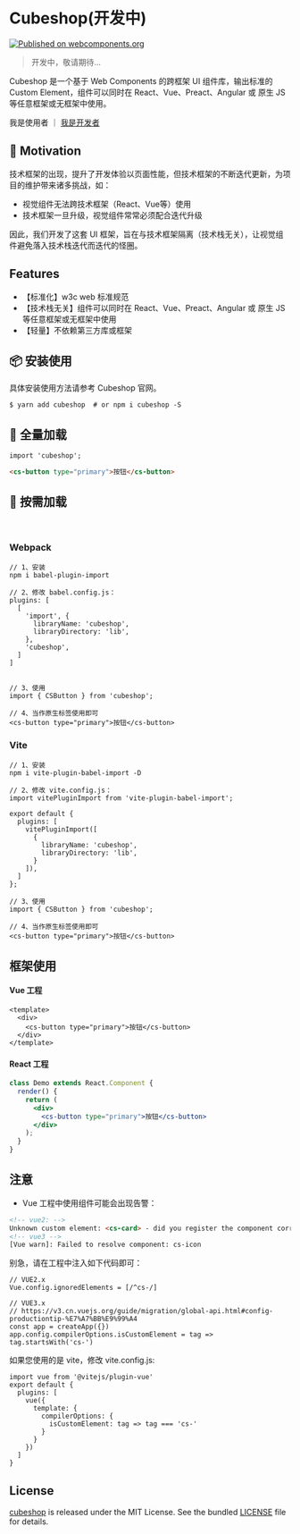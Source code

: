 # Cubeshop(开发中)

[![Published on webcomponents.org](https://img.shields.io/badge/webcomponents.org-published-blue.svg)](https://www.webcomponents.org/element/owner/my-element)

> 开发中，敬请期待...

Cubeshop 是一个基于 Web Components 的跨框架 UI 组件库，输出标准的 Custom Element，组件可以同时在 React、Vue、Preact、Angular 或 原生 JS 等任意框架或无框架中使用。

我是使用者 ｜ [我是开发者](./README-dev.md)

## 🤔 Motivation

技术框架的出现，提升了开发体验以页面性能，但技术框架的不断迭代更新，为项目的维护带来诸多挑战，如：

- 视觉组件无法跨技术框架（React、Vue等）使用
- 技术框架一旦升级，视觉组件常常必须配合迭代升级

因此，我们开发了这套 UI 框架，旨在与技术框架隔离（技术栈无关），让视觉组件避免落入技术栈迭代而迭代的怪圈。

## Features

- 【标准化】w3c web 标准规范
- 【技术栈无关】组件可以同时在 React、Vue、Preact、Angular 或 原生 JS 等任意框架或无框架中使用
- 【轻量】不依赖第三方库或框架


## 📦  安装使用

具体安装使用方法请参考 Cubeshop 官网。


```shell
$ yarn add cubeshop  # or npm i cubeshop -S
```

## 🔨 全量加载
```html
import 'cubeshop';

<cs-button type="primary">按钮</cs-button>
```

## 🔨 按需加载

<br />

### Webpack

```tsx
// 1、安装
npm i babel-plugin-import

// 2、修改 babel.config.js：
plugins: [
  [
    'import', {
      libraryName: 'cubeshop',
      libraryDirectory: 'lib',
    }, 
    'cubeshop',
  ]
]


// 3、使用
import { CSButton } from 'cubeshop';

// 4、当作原生标签使用即可
<cs-button type="primary">按钮</cs-button>
```

### Vite

```tsx
// 1、安装
npm i vite-plugin-babel-import -D

// 2、修改 vite.config.js：
import vitePluginImport from 'vite-plugin-babel-import';

export default {
  plugins: [
    vitePluginImport([
      {
        libraryName: 'cubeshop',
        libraryDirectory: 'lib',
      }
    ]),
  ]
};

// 3、使用
import { CSButton } from 'cubeshop';

// 4、当作原生标签使用即可
<cs-button type="primary">按钮</cs-button>
```

## 框架使用
#### Vue 工程

```tsx
<template>
  <div>
    <cs-button type="primary">按钮</cs-button>
  </div>
</template>
```
#### React 工程

```jsx
class Demo extends React.Component {
  render() {
    return (
      <div>
        <cs-button type="primary">按钮</cs-button>
      </div>
    );
  }
}
```

##  注意

- Vue 工程中使用组件可能会出现告警：

```html
<!-- vue2: -->
Unknown custom element: <cs-card> - did you register the component correctly? For recursive components, make sure to provide the "name" option.
<!-- vue3 -->
[Vue warn]: Failed to resolve component: cs-icon 
```

别急，请在工程中注入如下代码即可：

```tsx
// VUE2.x
Vue.config.ignoredElements = [/^cs-/]

// VUE3.x
// https://v3.cn.vuejs.org/guide/migration/global-api.html#config-productiontip-%E7%A7%BB%E9%99%A4
const app = createApp({})
app.config.compilerOptions.isCustomElement = tag => tag.startsWith('cs-')
```

如果您使用的是 vite，修改 vite.config.js:

```tsx
import vue from '@vitejs/plugin-vue'
export default {
  plugins: [
    vue({
      template: {
        compilerOptions: {
          isCustomElement: tag => tag === 'cs-'
        }
      }
    })
  ]
}
```

## License

[cubeshop](https://github.com/allan2coder/cubeshop) is released
under the MIT License. See the bundled [LICENSE](./LICENSE) file for details.
